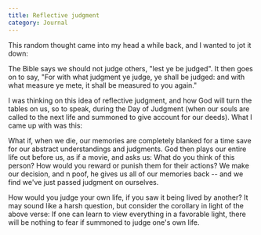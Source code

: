 ```yaml
---
title: Reflective judgment
category: Journal
---
```


This random thought came into my head a while back, and I wanted to jot
it down:

The Bible says we should not judge others, "lest ye be judged".  It then
goes on to say, "For with what judgment ye judge, ye shall be judged:
and with what measure ye mete, it shall be measured to you again."

I was thinking on this idea of reflective judgment, and how God will
turn the tables on us, so to speak, during the Day of Judgment (when our
souls are called to the next life and summoned to give account for our
deeds).  What I came up with was this:

What if, when we die, our memories are completely blanked for a time
save for our abstract understandings and judgments.  God then plays our
entire life out before us, as if a movie, and asks us: What do you think
of this person?  How would you reward or punish them for their actions?
We make our decision, and n poof, he gives us all of our memories back
-- and we find we've just passed judgment on ourselves.

How would you judge your own life, if you saw it being lived by another?
It may sound like a harsh question, but consider the corollary in light
of the above verse: If one can learn to view everything in a favorable
light, there will be nothing to fear if summoned to judge one's own
life.


